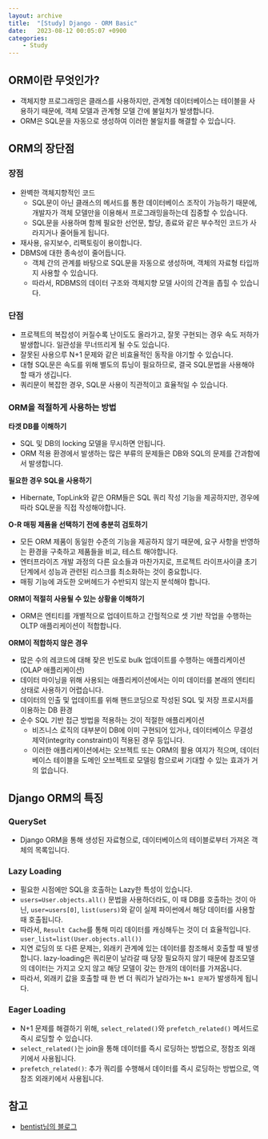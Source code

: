 ```yaml
---
layout: archive
title:  "[Study] Django - ORM Basic"
date:   2023-08-12 00:05:07 +0900
categories: 
    - Study
---
```


## ORM이란 무엇인가?

- 객체지향 프로그래밍은 클래스를 사용하지만, 관계형 데이터베이스는 테이블을 사용하기 때문에, 객체 모델과 관계형 모델 간에 불일치가 발생합니다.
- ORM은 SQL문을 자동으로 생성하여 이러한 불일치를 해결할 수 있습니다.

## ORM의 장단점

### 장점

- 완벽한 객체지향적인 코드
    - SQL문이 아닌 클래스의 메서드를 통한 데이터베이스 조작이 가능하기 때문에, 개발자가 객체 모델만을 이용해서 프로그래밍을하는데 집중할 수 있습니다.
    - SQL문을 사용하며 함께 필요한 선언문, 할당, 종료와 같은 부수적인 코드가 사라지거나 줄어들게 됩니다.
- 재사용, 유지보수, 리팩토링이 용이합니다.
- DBMS에 대한 종속성이 줄어듭니다.
    - 객체 간의 관계를 바탕으로 SQL문을 자동으로 생성하며, 객체의 자료형 타입까지 사용할 수 있습니다.
    - 따라서, RDBMS의 데이터 구조와 객체지향 모델 사이의 간격을 좁힐 수 있습니다.

### 단점

- 프로젝트의 복잡성이 커질수록 난이도도 올라가고, 잘못 구현되는 경우 속도 저하가 발생합니다. 일관성을 무너뜨리게 될 수도 있습니다.
- 잘못된 사용으루 N+1 문제와 같은 비효율적인 동작을 야기할 수 있습니다.
- 대형 SQL문은 속도를 위해 별도의 튜닝이 필요하므로, 결국 SQL문법을 사용해야할 때가 생깁니다.
- 쿼리문이 복잡한 경우, SQL문 사용이 직관적이고 효율적일 수 있습니다.

### ORM을 적절하게 사용하는 방법

**타겟 DB를 이해하기**

- SQL 및 DB의 locking 모델을 무시하면 안됩니다.
- ORM 적용 환경에서 발생하는 많은 부류의 문제들은 DB와 SQL의 문제를 간과함에서 발생합니다.

**필요한 경우 SQL을 사용하기**

- Hibernate, TopLink와 같은 ORM들은 SQL 쿼리 작성 기능을 제공하지만, 경우에 따라 SQL문을 직접 작성해야합니다.

**O-R 매핑 제품을 선택하기 전에 충분히 검토하기**

- 모든 ORM 제품이 동일한 수준의 기능을 제공하지 않기 때문에, 요구 사항을 반영하는 환경을 구축하고 제품들을 비교, 테스트 해야합니다.
- 엔터프라이즈 개발 과정의 다른 요소들과 마찬가지로, 프로젝트 라이프사이클 초기 단계에서 성능과 관련된 리스크를 최소화하는 것이 중요합니다.
- 매핑 기능에 과도한 오버헤드가 수반되지 않는지 분석해야 합니다.

**ORM이 적절히 사용될 수 있는 상황을 이해하기**

- ORM은 엔티티를 개별적으로 업데이트하고 간헐적으로 셋 기반 작업을 수행하는 OLTP 애플리케이션이 적합합니다.

**ORM이 적합하지 않은 경우**

- 많은 수의 레코드에 대해 잦은 빈도로 bulk 업데이트를 수행하는 애플리케이션(OLAP 애플리케이션)
- 데이터 마이닝을 위해 사용되는 애플리케이션에서는 이미 데이터를 본래의 엔티티 상태로 사용하기 어렵습니다.
- 데이터의 인출 및 업데이트를 위해 핸드코딩으로 작성된 SQL 및 저장 프로시저를 이용하는 DB 환경
- 순수 SQL 기반 접근 방법을 적용하는 것이 적절한 애플리케이션
    - 비즈니스 로직의 대부분이 DB에 이미 구현되어 있거나, 데이터베이스 무결성 제약(integrity constraint)이 적용된 경우 등입니다.
    - 이러한 애플리케이션에서는 오브젝트 또는 ORM의 활용 여지가 적으며, 데이터베이스 테이블을 도메인 오브젝트로 모델링 함으로써 기대할 수 있는 효과가 거의 없습니다.

## Django ORM의 특징

### QuerySet

- Django ORM을 통해 생성된 자료형으로, 데이터베이스의 테이블로부터 가져온 객체의 목록입니다.

### Lazy Loading

- 필요한 시점에만 SQL을 호출하는 Lazy한 특성이 있습니다.
- `users=User.objects.all()` 문법을 사용하더라도, 이 때 DB를 호출하는 것이 아닌, `user=users[0]`, `list(users)`와 같이 실제 파이썬에서 해당 데이터를 사용할 때 호출됩니다.
- 따라서, `Result Cache`를 통해 미리 데이터를 캐싱해두는 것이 더 효율적입니다. `user_list=list(User.objects.all())`
- 지연 로딩의 또 다른 문제는, 외래키 관계에 있는 데이터를 참조해서 호출할 때 발생합니다. lazy-loading은 쿼리문이 날라갈 때 당장 필요하지 않기 때문에 참조모델의 데이터는 가지고 오지 않고 해당 모델이 갖는 한개의 데이터를 가져옵니다.
- 따라서, 외래키 값을 호출할 때 한 번 더 쿼리가 날라가는 `N+1 문제`가 발생하게 됩니다.

### Eager Loading

- N+1 문제를 해결하기 위해, `select_related()`와 `prefetch_related()` 메서드로 즉시 로딩할 수 있습니다.
- `select_related()`는 join을 통해 데이터를 즉시 로딩하는 방법으로, 정참조 외래키에서 사용됩니다.
- `prefetch_related()`: 추가 쿼리를 수행해서 데이터를 즉시 로딩하는 방법으로, 역참조 외래키에서 사용됩니다.

## 참고
- [bentist님의 블로그](https://bentist.tistory.com/109)
